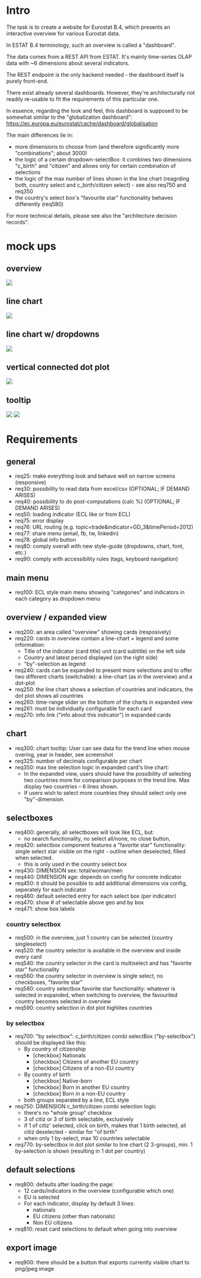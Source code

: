 # Intro

The task is to create a website for Eurostat B.4, which presents an interactive overview for various Eurostat data.

In ESTAT B.4 terminology, such an overview is called a "dashboard".

The data comes from a REST API from ESTAT.
It's mainly time-series OLAP data with ~6 dimensions about several indicators.

The REST endpoint is the only backend needed - the dashboard itself is purely front-end.

There exist already several dashboards.
However, they're architecturally not readily re-usable to fit the requirements of this particular one.

In essence, regarding the look and feel, this dashboard is supposed to be somewhat similar to the "globalization dashboard":
https://ec.europa.eu/eurostat/cache/dashboard/globalisation

The main differences lie in:
- more dimensions to choose from (and therefore significantly more "combinations"; about 3000)
- the logic of a certain dropdown-selectBox: it combines two dimensions "c_birth" and "citizen" and allows only for certain combination of selections
- the logic of the max number of lines shown in the line chart (reagrding both, country select and c_birth/citizen select) - see also req750 and req350
- the country's select box's "favourite star" functionality behaves differently (req580)

For more technical details, please see also the "architecture decision records".


# mock ups

## overview

![](mockup-overview.png)

## line chart

![](mockup-expanded-line.png)

## line chart w/ dropdowns

![](mockup-dropdowns.png)

## vertical connected dot plot

![](mockup-expanded-combi.png)

## tooltip

![](tooltip1.png)
![](tooltip2.png)


# Requirements

## general

- req25: make everything look and behave well on narrow screens (responsive)
- req30: possibility to read data from excel/csv (OPTIONAL; IF DEMAND ARISES)
- req40: possibility to do post-computations (calc %) (OPTIONAL; IF DEMAND ARISES)
- req50: loading indicator (ECL like or from ECL)
- req75: error display
- req76: URL routing (e.g. topic=trade&indicator=GD_3&timePeriod=2012)
- req77: share menu (email, fb, tw, linkedin)
- req78: global info button
- req80: comply overall with new style-guide (dropdowns, chart, font, etc.)
- req90: comply with accessibility rules (tags, keyboard navigation)

## main menu

- req100: ECL style main menu showing "categories" and indicators in each category as dropdown menu

## overview / expanded view

- req200: an area called "overview" showing cards (resposively)
- req220: cards in overview contain a line-chart + legend and some information:
  - Title of the indicator (card title) unit (card subtitle) on the left side
  - Country and latest period displayed (on the right side)
  - "by"-selection as legend
- req240: cards can be expanded to present more selections and to offer two different charts (switchable): a line-chart (as in the overview) and a dot-plot
- req250: the line chart shows a selection of countries and indicators, the dot plot shows all countries
- req260: time-range slider on the bottom of the charts in expanded view
- req261: must be individually configurable for each card
- req270: info link ("info about this indicator") in expanded cards

## chart

- req300: chart tooltip: User can see data for the trend line when mouse overing, year in header, see screenshot
- req325: number of decimals configurable per chart
- req350: max line selection logic in expanded card's line chart:
  - In the expanded view, users should have the possibility of selecting two countries more for comparison purposes in the trend line. Max display two countries – 6 lines shown.
  - If users wish to select more countries they should select only one "by"-dimension.

## selectboxes

- req400: generally, all selectboxes will look like ECL, but: 
  - no search functionality, no select all/none, no close button, 
- req420: selectbox component features a "favorite star" functionality: single select star visible on the right - outline when deselected, filled when selected.
  - this is only used in the country select box
- req430: DIMENSION sex: total/woman/men
- req440: DIMENSION age: depends on config for concrete indicator
- req450: it should be possible to add additional dimensions via config, seperately for each indicator
- req460: default selected entry for each select box (per indicator)
- req470: show # of selectable above geo and by box
- req471: show box labels

### country selectbox

- req500: in the overview, just 1 country can be selected (country singleselect)
- req520: the country selector is available in the overview and inside every card
- req540: the country selector in the card is multiselect and has "favorite star" functionality
- req560: the country selector in overview is single select, no checkboxes, "favorite star"
- req580: country selectbox favorite star functionality: whatever is selected in expanded, when switching to overview, the favourited country becomes selected in overview
- req590: country selection in dot plot highlites countries

### by selectbox

- req700: "by selectbox": c_birth/citizen combi selectBox ("by-selectbox") should be displayed like this:
  - By country of citizenship 
      - [checkbox] Nationals
      - [checkbox] Citizens of another EU country
      - [checkbox] Citizens of a non-EU country
  - By country of birth
      - [checkbox] Native-born
      - [checkbox] Born in another EU country
      - [checkbox] Born in a non-EU country
  - both groups separated by a line, ECL style
- req750: DIMENSION c_birth/citizen combi selection logic
  - there's no "whole group" checkbox
  - 3 of citiz or 3 of birth selectable, exclusively
  - if 1 of citiz' selected, click on birth, makes that 1 birth selected, all citiz deselected - similar for "of birth" 
  - when only 1 by-select, max 10 countries selectable
- req770: by-selectbox in dot plot similar to line chart (2 3-groups), min. 1 by-selection is shown (resulting in 1 dot per country)

## default selections

- req800: defaults after loading the page:
  - 12 cards/indicators in the overview (configurable which one)
  - EU is selected
  - For each indicator, display by default 3 lines:
    - nationals
    - EU citizens (other than nationals)
    - Non EU citizens
- req810: reset card selections to default when going into overview

## export image

- req900: there should be a button that exports currently visible chart to png/jpeg image
